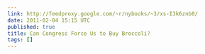 ```yaml
---
link: http://feedproxy.google.com/~r/nybooks/~3/xs-I3k6znb0/
date: 2011-02-04 15:15 UTC
published: true
title: Can Congress Force Us to Buy Broccoli?
tags: []
---
```



